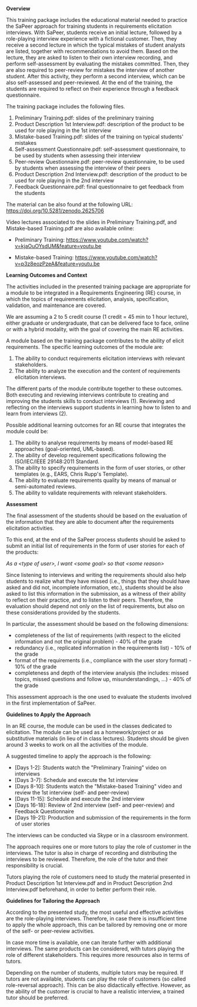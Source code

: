 **Overview**

This training package includes the educational material needed to practice the SaPeer approach 
for training students in requirements elicitation interviews. With SaPeer, students receive 
an initial lecture, followed by a role-playing interview experience with a fictional customer. 
Then, they receive a second lecture in which the typical mistakes of student analysts are listed, 
together with recommendations to avoid them. Based on the lecture, they are asked to listen to their 
own interview recording, and perform self-assessment by evaluating the mistakes committed. 
Then, they are also required to peer-review for mistakes the interview of another student. 
After this activity, they perform a second interview, which can be also self-assessed and peer-reviewed. 
At the end of the training, the students are required to reflect on their experience through a feedback questionnaire.  

The training package includes the following files.

1. Preliminary Training.pdf: slides of the preliminary training
2. Product Description 1st Interview.pdf: description of the product to be used for role playing in the 1st interview
3. Mistake-based Training.pdf: slides of the training on typical students' mistakes
4. Self-assessment Questionnaire.pdf: self-assessment questionnaire, to be used by students when assessing their interview
5. Peer-review Questionnaire.pdf: peer-review questionnaire, to be used by students when assessing the interview of their peers
6. Product Description 2nd Interview.pdf: description of the product to be used for role playing in the 2nd interview
7. Feedback Questionnaire.pdf: final questionnaire to get feedback from the students

The material can be also found at the following URL: https://doi.org/10.5281/zenodo.2625706

Video lectures associated to the slides in Preliminary Training.pdf, and Mistake-based Training.pdf are also available online:

- Preliminary Training: https://www.youtube.com/watch?v=kjaOuOYsdUM&feature=youtu.be

- Mistake-based Training: https://www.youtube.com/watch?v=p3z8eozPzeA&feature=youtu.be

**Learning Outcomes and Context**

The activities included in the presented training package are appropriate for a module to be integrated in a Requirements Engineering (RE) course, in which the topics of requirements elicitation, analysis, specification, validation, and maintenance are covered. 

We are assuming a 2 to 5 credit course (1 credit = 45 min to 1 hour lecture), either graduate or undergraduate, that can be delivered face to face, online or with a hybrid modality, with the goal of covering the main RE activities.

A module based on the training package contributes to the ability of elicit requirements. The specific learning outcomes of the module are: 

1. The ability to conduct requirements elicitation interviews with relevant stakeholders.
2. The ability to analyze the execution and the content of requirements elicitation interviews.

The different parts of the module contribute together to these outcomes. Both executing and reviewing interviews contribute to creating and improving the students skills to conduct interviews (1). Reviewing and reflecting on the interviews support students in learning how to listen to and learn from interviews (2).

Possible additional learning outcomes for an RE course that integrates the module could be: 

1. The ability to analyse requirements by means of model-based RE approaches (goal-oriented, UML-based).
2. The ability of develop requirement specifications following the ISO/IEC/IEEE 29148:2011 Standard.
3. The ability to specify requirements in the form of user stories, or other templates (e.g., EARS, Chris Rupp's Template).
4. The ability to evaluate requirements quality by means of manual or semi-automated reviews.  
5. The ability to validate requirements with relevant stakeholders.


**Assessment**

The final assessment of the students should be based on the evaluation of the information that they are able to document after the requirements elicitation activities. 

To this end, at the end of the SaPeer process students should be asked to submit an initial list of requirements in the form of user stories for each of the products: 

*As a \<type of user\>, I want \<some goal\> so that \<some reason\>* 

Since listening to interviews and writing the requirements should also help students to realize what they have missed (i.e., things that they should have asked and did not, incomplete information, etc.), students should be also asked to list this information in the submission, as a witness of their ability to reflect on their practice, and to listen to their peers. 
Therefore, the evaluation should depend not only on the list of requirements, but also on these considerations provided by the students.  

In particular, the assessment should be based on the following dimensions:

- completeness of the list of requirements (with respect to the elicited information and not the original problem) - 40% of the grade 
- redundancy (i.e., replicated information in the requirements list) - 10% of the grade
- format of the requirements (i.e., compliance with the user story format) - 10% of the grade
- completeness and depth of the interview analysis (the includes: missed topics, missed questions and follow up, misunderstandings, ...) - 40% of the grade 
 
This assessment approach is the one used to evaluate the students involved in the first implementation of SaPeer. 

**Guidelines to Apply the Approach** 

In an RE course, the module can be used in the classes dedicated to elicitation. The module can be used as a homework/project or as substitutive materials (in lieu of in class lectures). Students should be given around 3 weeks to work on all the activities of the module. 

A suggested timeline to apply the approach is the following:

- [Days 1-2]: Students watch the "Preliminary Training" video on interviews
- [Days 3-7]: Schedule and execute the 1st interview
- [Days 8-10]: Students watch the "Mistake-based Training" video and review the 1st interview (self- and peer-review)
- [Days 11-15]: Schedule and execute the 2nd interview
- [Days 16-18]: Review of 2nd interview (self- and peer-review) and Feedback Questionnaire
- [Days 19-21]: Production and submission of the requirements in the form of user stories

The interviews can be conducted via Skype or in a classroom environment. 

The approach requires one or more tutors to play the role of customer in the interviews. The tutor is also in charge of recording and distributing the interviews to be reviewed. Therefore, the role of the tutor and their responsibility is crucial.   

Tutors playing the role of customers need to study the material presented in Product Description 1st Interview.pdf and in Product Description 2nd Interview.pdf beforehand, in order to better perform their role.  

**Guidelines for Tailoring the Approach**

According to the presented study, the most useful and effective activities are the role-playing interviews. Therefore, in case there is insufficient time to apply the whole approach, this can be tailored by removing one or more of the self- or peer-review activities. 

In case more time is available, one can iterate further with additional interviews. The same products can be considered, with tutors playing the role of different stakeholders. This requires more resources also in terms of tutors.  

Depending on the number of students, multiple tutors may be required. If tutors are not available, students can play the role of customers (so called role-reversal approach). This can be also didactically effective. However, as the ability of the customer is crucial to have a realistic interview, a trained tutor should be preferred. 


